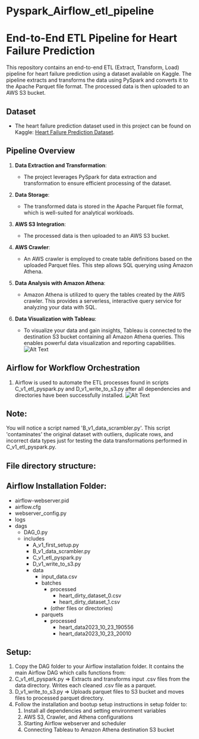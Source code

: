 # Pyspark_Airflow_etl_pipeline

# End-to-End ETL Pipeline for Heart Failure Prediction

This repository contains an end-to-end ETL (Extract, Transform, Load) pipeline for heart failure prediction using a dataset available on Kaggle. The pipeline extracts and transforms the data using PySpark and converts it to the Apache Parquet file format. The processed data is then uploaded to an AWS S3 bucket.

## Dataset
- The heart failure prediction dataset used in this project can be found on Kaggle: [Heart Failure Prediction Dataset](https://www.kaggle.com/datasets/fedesoriano/heart-failure-prediction/data).

## Pipeline Overview
1. **Data Extraction and Transformation**:
   - The project leverages PySpark for data extraction and transformation to ensure efficient processing of the dataset.

2. **Data Storage**:
   - The transformed data is stored in the Apache Parquet file format, which is well-suited for analytical workloads.

3. **AWS S3 Integration**:
   - The processed data is then uploaded to an AWS S3 bucket.

4. **AWS Crawler**:
   - An AWS crawler is employed to create table definitions based on the uploaded Parquet files. This step allows SQL querying using Amazon Athena.

5. **Data Analysis with Amazon Athena**:
   - Amazon Athena is utilized to query the tables created by the AWS crawler. This provides a serverless, interactive query service for analyzing your data with SQL.

6. **Data Visualization with Tableau**:
   - To visualize your data and gain insights, Tableau is connected to the destination S3 bucket containing all Amazon Athena queries. This enables powerful data visualization and reporting capabilities.
  ![Alt Text](https://nperic0422.imgur.com/all/)
  
   

## Airflow for Workflow Orchestration
1. Airflow is used to automate the ETL processes found in scripts C_v1_etl_pyspark.py and D_v1_write_to_s3.py after all dependencies and directories have been successfully installed.
   ![Alt Text](https://nperic0422.imgur.com/all/)

## Note:
You will notice a script named 'B_v1_data_scrambler.py'. This script 'contaminates' the original dataset with outliers, duplicate rows, and incorrect data types just for testing the data transformations performed in C_v1_etl_pyspark.py.


## File directory structure:

## Airflow Installation Folder:
- airflow-webserver.pid
- airflow.cfg
- webserver_config.py
- logs
- dags
  - DAG_0.py
  - includes
    - A_v1_first_setup.py
    - B_v1_data_scrambler.py
    - C_v1_etl_pyspark.py
    - D_v1_write_to_s3.py
    - data
        - input_data.csv
        - batches
            - processed
                - heart_dirty_dataset_0.csv
                - heart_dirty_dataset_1.csv
            - (other files or directories)
        - parquets
            - processed
                - heart_data2023_10_23_190556
                - heart_data2023_10_23_20010
        


## Setup:
1. Copy the DAG folder to your Airflow installation folder. 
  It contains the main Airflow DAG which calls functions from:
  1. C_v1_etl_pyspark.py => Extracts and transforms input .csv files from the data directory. Writes each cleaned .csv file as a parquet.
  2. D_v1_write_to_s3.py => Uploads parquet files to S3 bucket and moves files to processed parquet directory.
2. Follow the installation and bootup setup instructions in setup folder to:
     1. Install all dependencies and setting environment variables
     2. AWS S3, Crawler, and Athena configurations
     3. Starting Airflow webserver and scheduler
     4. Connecting Tableau to Amazon Athena destination S3 bucket


